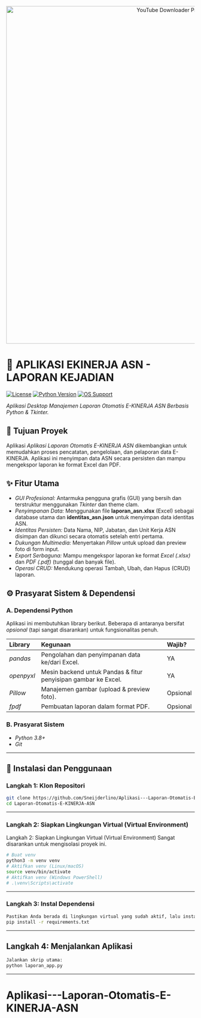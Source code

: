 <p align="center">
  <img src="/Logo/logo.ico" alt="YouTube Downloader Pro Banner" width="900"/>
</p>



# 🏢 APLIKASI EKINERJA ASN - LAPORAN KEJADIAN

[![License](https://img.shields.io/github/license/[USER]/[REPO]?style=for-the-badge&color=2ecc71)](LICENSE)
[![Python Version](https://img.shields.io/badge/Python-3.8+-3776AB.svg?style=for-the-badge&logo=python)](https://www.python.org/)
[![OS Support](https://img.shields.io/badge/OS-Windows%20%7C%20Linux%20%7C%20macOS-informational?style=for-the-badge)](https://www.python.org/)

*Aplikasi Desktop Manajemen Laporan Otomatis E-KINERJA ASN Berbasis Python & Tkinter.*

## 🎯 Tujuan Proyek

Aplikasi *Aplikasi Laporan Otomatis E-KINERJA ASN* dikembangkan untuk memudahkan proses pencatatan, pengelolaan, dan pelaporan data E-KINERJA. Aplikasi ini menyimpan data ASN secara persisten dan mampu mengekspor laporan ke format Excel dan PDF.

## ✨ Fitur Utama

-   *GUI Profesional:* Antarmuka pengguna grafis (GUI) yang bersih dan terstruktur menggunakan *Tkinter* dan theme clam.
-   *Penyimpanan Data:* Menggunakan file **laporan_asn.xlsx** (Excel) sebagai database utama dan **identitas_asn.json** untuk menyimpan data identitas ASN.
-   *Identitas Persisten:* Data Nama, NIP, Jabatan, dan Unit Kerja ASN disimpan dan dikunci secara otomatis setelah entri pertama.
-   *Dukungan Multimedia:* Menyertakan *Pillow* untuk upload dan preview foto di form input.
-   *Export Serbaguna:* Mampu mengekspor laporan ke format *Excel (.xlsx)* dan *PDF (.pdf)* (tunggal dan banyak file).
-   *Operasi CRUD:* Mendukung operasi Tambah, Ubah, dan Hapus (CRUD) laporan.

## ⚙ Prasyarat Sistem & Dependensi

### A. Dependensi Python

Aplikasi ini membutuhkan library berikut. Beberapa di antaranya bersifat *opsional* (tapi sangat disarankan) untuk fungsionalitas penuh.

| Library | Kegunaan | Wajib? |
| :--- | :--- | :--- |
| *pandas* | Pengolahan dan penyimpanan data ke/dari Excel. | YA |
| *openpyxl* | Mesin backend untuk Pandas & fitur penyisipan gambar ke Excel. | YA |
| *Pillow* | Manajemen gambar (upload & preview foto). | Opsional |
| *fpdf* | Pembuatan laporan dalam format PDF. | Opsional |

### B. Prasyarat Sistem

-   *Python 3.8+*
-   *Git*

---

## 🚀 Instalasi dan Penggunaan

### Langkah 1: Klon Repositori

```bash
git clone https://github.com/Sneijderlino/Aplikasi---Laporan-Otomatis-E-KINERJA-ASN.git
cd Laporan-Otomatis-E-KINERJA-ASN
```

---

### Langkah 2: Siapkan Lingkungan Virtual (Virtual Environment) 
Langkah 2: Siapkan Lingkungan Virtual (Virtual Environment)
Sangat disarankan untuk mengisolasi proyek ini.
```bash
# Buat venv
python3 -m venv venv
# Aktifkan venv (Linux/macOS)
source venv/bin/activate
# Aktifkan venv (Windows PowerShell)
# .\venv\Scripts\activate
```

---

### Langkah 3: Instal Dependensi
```bash
Pastikan Anda berada di lingkungan virtual yang sudah aktif, lalu instal semua library:
pip install -r requirements.txt
```
---

## Langkah 4: Menjalankan Aplikasi
```bash
Jalankan skrip utama:
python laporan_app.py
```

---

# Aplikasi---Laporan-Otomatis-E-KINERJA-ASN
